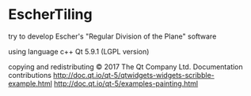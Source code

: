 # EscherTiling
try to develop Escher's "Regular Division of the Plane" software

using language
c++
Qt 5.9.1 (LGPL version)

copying and redistributing
© 2017 The Qt Company Ltd.   Documentation contributions
http://doc.qt.io/qt-5/qtwidgets-widgets-scribble-example.html
http://doc.qt.io/qt-5/examples-painting.html

